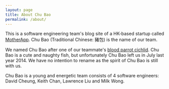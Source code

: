 ```yaml
---
layout: page
title: About Chu Bao
permalink: /about/
---
```


This is a software engineering team's blog site of a HK-based startup called [MotherApp](http://motherapp.com/). Chu Bao (Traditional Chinese: 豬包) is the name of our team.

We named Chu Bao after one of our teammate's [blood parrot cichlid](http://en.wikipedia.org/wiki/Blood_parrot_cichlid). Chu Bao is a cute and naughty fish, but unfortunately Chu Bao left us in July last year 2014. We have no intention to rename as the spirit of Chu Bao is still with us.

Chu Bao is a young  and energetic team consists of 4 software engineers: David Cheung, Keith Chan, Lawrence Liu and Milk Wong.


